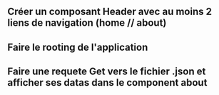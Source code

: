 ## Créer un composant Header avec au moins 2 liens de navigation (home // about)
## Faire le rooting de l'application 
## Faire une requete Get vers le fichier .json et afficher ses datas dans le component about
